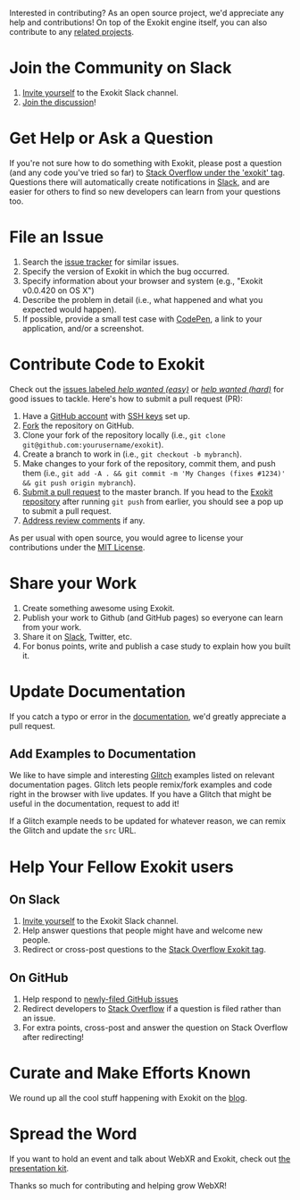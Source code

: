 [slack]: https://exokit.slack.com/join/shared_invite/enQtNDI3NjcxNzYwMDIxLWU2NmFmOTEzMzk4NWNiYjRhMjVkYzcyNjg5YjUyMzZkYWM1ZGI4M2IwYWZiMjNlMTJjMDlkM2U3Y2JiNTc2M2Q
[stackoverflow]: http://stackoverflow.com/questions/tagged/exokit

Interested in contributing? As an open source project, we'd appreciate any help
and contributions! On top of the Exokit engine itself, you can also
contribute to any [related projects](https://github.com/webmixedreality).


# Join the Community on Slack

1. [Invite yourself][slack] to the Exokit Slack channel.
2. [Join the discussion](https://exokit.slack.com)!

# Get Help or Ask a Question

If you're not sure how to do something with Exokit, please post a question
(and any code you've tried so far) to [Stack Overflow under the 'exokit'
tag][stackoverflow]. Questions there will automatically create notifications in
[Slack][slack], and are easier for others to find so new developers can learn
from your questions too.

# File an Issue

1. Search the [issue tracker](https://github.com/webmixedreality/exokit/issues) for similar issues.
2. Specify the version of Exokit in which the bug occurred.
3. Specify information about your browser and system (e.g., "Exokit v0.0.420 on OS X")
4. Describe the problem in detail (i.e., what happened and what you expected would happen).
5. If possible, provide a small test case with [CodePen](http://codepen.io), a link to your application, and/or a screenshot.

# Contribute Code to Exokit

[exokit]: https://github.com/webmixedreality/exokit/
[easy]: https://github.com/webmixedreality/exokit/issues?q=is%3Aopen+is%3Aissue+label%3Aeasy
[hard]: https://github.com/webmixedreality/exokit/issues?q=is%3Aopen+is%3Aissue+label%3Ahard
[pr]: https://www.digitalocean.com/community/tutorials/how-to-create-a-pull-request-on-github
[ssh]: https://help.github.com/articles/generating-a-new-ssh-key-and-adding-it-to-the-ssh-agent/

Check out the [issues labeled *help wanted (easy)*][easy] or [*help wanted
(hard)*][hard] for good issues to tackle. Here's how to submit a pull request (PR):

1. Have a [GitHub account](https://github.com/join) with [SSH keys][ssh] set up.
2. [Fork](https://github.com/webmixedreality/exokit/fork) the repository on GitHub.
3. Clone your fork of the repository locally (i.e., `git clone git@github.com:yourusername/exokit`).
4. Create a branch to work in (i.e., `git checkout -b mybranch`).
5. Make changes to your fork of the repository, commit them, and push them (i.e., `git add -A . && git commit -m 'My Changes (fixes #1234)' && git push origin mybranch`).
6. [Submit a pull request][pr] to the master branch. If you head to the [Exokit repository][exokit] after running `git push` from earlier, you should see a pop up to submit a pull request.
7. [Address review comments](http://stackoverflow.com/questions/9790448/how-to-update-a-pull-request) if any.

As per usual with open source, you would agree to license your contributions
under the [MIT License](LICENSE).

# Share your Work

1. Create something awesome using Exokit.
2. Publish your work to Github (and GitHub pages) so everyone can learn from your work.
3. Share it on [Slack](https://exokit.slack.com), Twitter, etc.
4. For bonus points, write and publish a case study to explain how you built it.

# Update Documentation

If you catch a typo or error in the [documentation](https://github.com/webmixedreality/webmr-docs), we'd greatly appreciate a
pull request.



## Add Examples to Documentation

We like to have simple and interesting [Glitch](https://glitch.com/~exokit)
examples listed on relevant documentation pages. Glitch lets people remix/fork
examples and code right in the browser with live updates. If you have a Glitch
that might be useful in the documentation, request to add it!

If a Glitch example needs to be updated for whatever reason, we can remix the
Glitch and update the `src` URL.

# Help Your Fellow Exokit users

## On Slack

1. [Invite yourself][slack] to the Exokit Slack channel.
2. Help answer questions that people might have and welcome new people.
3. Redirect or cross-post questions to the [Stack Overflow Exokit tag][stackoverflow].

## On GitHub

1. Help respond to [newly-filed GitHub issues](https://github.com/webmixedreality/exokit/issues)
2. Redirect developers to [Stack Overflow][stackoverflow] if a question is filed rather than an issue.
3. For extra points, cross-post and answer the question on Stack Overflow after redirecting!

# Curate and Make Efforts Known

We round up all the cool stuff happening with Exokit on the [blog](https://exokit.org/blog).

# Spread the Word

If you want to hold an event and talk about WebXR and Exokit, check out [the
presentation kit](https://github.com/webmixedreality/exokit-presentation-kit).

Thanks so much for contributing and helping grow WebXR!
